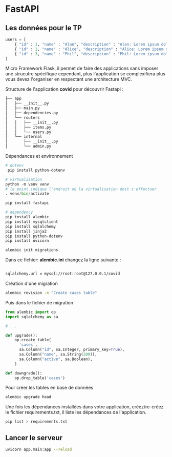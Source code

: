 # FastAPI

## Les données pour le TP

```python
users = [
    { "id" : 1, "name" : "Alan", "description" : "Alan: Lorem ipsum dolor sit amet consectetur adipisicing elit" },
    { "id" : 2, "name" : "Alice", "description" : "Alice: Lorem ipsum dolor sit amet consectetur adipisicing elit" },
    { "id" : 3, "name" : "Phil", "description" : "Phil: Lorem ipsum dolor sit amet consectetur adipisicing elit" },
]
```

Micro Framework Flask, il permet de faire des applications sans imposer une strucutre spécifique cependant, plus l'application se complexifiera plus vous devez l'organiser en respectant une architecture MVC.

Structure de l'application **covid** pour découvrir Fastapi :

```txt
├── app
│   ├── __init__.py
│   ├── main.py
│   ├── dependencies.py
│   └── routers
│   │   ├── __init__.py
│   │   ├── items.py
│   │   └── users.py
│   └── internal
│       ├── __init__.py
│       └── admin.py
```

Dépendances et environnement

```python
# dotenv
 pip install python-dotenv

# virtualisation
python -m venv venv
# le point indique l'endroit où la virtualisation doit s'effectuer
. venv/bin/activate

pip install fastapi

# dependency
pip install alembic
pip install mysqlclient
pip install sqlalchemy
pip install jinja2 
pip install python-dotenv 
pip install uvicorn

alembic init migrations
```

Dans ce fichier: **alembic.ini** changez la ligne suivante :

```txt

sqlalchemy.url = mysql://root:root@127.0.0.1/covid
```

Création d'une migration 

```bash
alembic revision -m "Create cases table"
```

Puis dans le fichier de migration 

```python 
from alembic import op
import sqlalchemy as sa

# ...

def upgrade():
    op.create_table(
      'cases',
      sa.Column("id", sa.Integer, primary_key=True),
      sa.Column("name", sa.String(200)),
      sa.Column("active", sa.Boolean),
    )

def downgrade():
    op.drop_table('cases')
```

Pour créer les tables en base de données

```bash
alembic upgrade head
```

Une fois les dépendances installées dans votre application, créez/re-créez le fichier requirements.txt, il liste les dépendances de l'application.

```bash
pip list > requirements.txt
```

## Lancer le serveur

```bash
uvicorn app.main:app --reload
 ```
